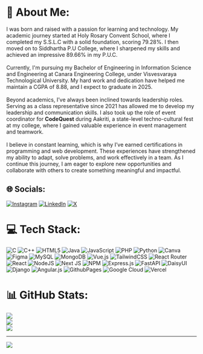 # 💫 About Me:
I was born and raised with a passion for learning and technology. My academic journey started at Holy Rosary Convent School, where I completed my S.S.L.C with a solid foundation, scoring 79.28%. I then moved on to Siddhartha P.U College, where I sharpened my skills and achieved an impressive 89.66% in my P.U.C.<br><br>Currently, I'm pursuing my Bachelor of Engineering in Information Science and Engineering at Canara Engineering College, under Visvesvaraya Technological University. My hard work and dedication have helped me maintain a CGPA of 8.88, and I expect to graduate in 2025.<br><br>Beyond academics, I’ve always been inclined towards leadership roles. Serving as a class representative since 2021 has allowed me to develop my leadership and communication skills. I also took up the role of event coordinator for **CodeQuest** during Aakriti, a state-level techno-cultural fest at my college, where I gained valuable experience in event management and teamwork.<br><br>I believe in constant learning, which is why I’ve earned certifications in programming and web development. These experiences have strengthened my ability to adapt, solve problems, and work effectively in a team. As I continue this journey, I am eager to explore new opportunities and collaborate with others to create something meaningful and impactful.


## 🌐 Socials:
[![Instagram](https://img.shields.io/badge/Instagram-%23E4405F.svg?logo=Instagram&logoColor=white)](https://instagram.com/jayesh_prabhu_) [![LinkedIn](https://img.shields.io/badge/LinkedIn-%230077B5.svg?logo=linkedin&logoColor=white)](https://www.linkedin.com/in/jayesh-prabhu-b517b3228/) [![X](https://img.shields.io/badge/X-black.svg?logo=X&logoColor=white)](https://x.com/JayeshPrabhu11) 

# 💻 Tech Stack:
![C](https://img.shields.io/badge/c-%2300599C.svg?style=for-the-badge&logo=c&logoColor=white) ![C++](https://img.shields.io/badge/c++-%2300599C.svg?style=for-the-badge&logo=c%2B%2B&logoColor=white) ![HTML5](https://img.shields.io/badge/html5-%23E34F26.svg?style=for-the-badge&logo=html5&logoColor=white) ![Java](https://img.shields.io/badge/java-%23ED8B00.svg?style=for-the-badge&logo=openjdk&logoColor=white) ![JavaScript](https://img.shields.io/badge/javascript-%23323330.svg?style=for-the-badge&logo=javascript&logoColor=%23F7DF1E) ![PHP](https://img.shields.io/badge/php-%23777BB4.svg?style=for-the-badge&logo=php&logoColor=white) ![Python](https://img.shields.io/badge/python-3670A0?style=for-the-badge&logo=python&logoColor=ffdd54) ![Canva](https://img.shields.io/badge/Canva-%2300C4CC.svg?style=for-the-badge&logo=Canva&logoColor=white) ![Figma](https://img.shields.io/badge/figma-%23F24E1E.svg?style=for-the-badge&logo=figma&logoColor=white) ![MySQL](https://img.shields.io/badge/mysql-4479A1.svg?style=for-the-badge&logo=mysql&logoColor=white) ![MongoDB](https://img.shields.io/badge/MongoDB-%234ea94b.svg?style=for-the-badge&logo=mongodb&logoColor=white) ![Vue.js](https://img.shields.io/badge/vue.js-%2335495e.svg?style=for-the-badge&logo=vuedotjs&logoColor=%234FC08D) ![TailwindCSS](https://img.shields.io/badge/tailwindcss-%2338B2AC.svg?style=for-the-badge&logo=tailwind-css&logoColor=white) ![React Router](https://img.shields.io/badge/React_Router-CA4245?style=for-the-badge&logo=react-router&logoColor=white) ![React](https://img.shields.io/badge/react-%2320232a.svg?style=for-the-badge&logo=react&logoColor=%2361DAFB) ![NodeJS](https://img.shields.io/badge/node.js-6DA55F?style=for-the-badge&logo=node.js&logoColor=white) ![Next JS](https://img.shields.io/badge/Next-black?style=for-the-badge&logo=next.js&logoColor=white) ![NPM](https://img.shields.io/badge/NPM-%23CB3837.svg?style=for-the-badge&logo=npm&logoColor=white) ![Express.js](https://img.shields.io/badge/express.js-%23404d59.svg?style=for-the-badge&logo=express&logoColor=%2361DAFB) ![FastAPI](https://img.shields.io/badge/FastAPI-005571?style=for-the-badge&logo=fastapi) ![DaisyUI](https://img.shields.io/badge/daisyui-5A0EF8?style=for-the-badge&logo=daisyui&logoColor=white) ![Django](https://img.shields.io/badge/django-%23092E20.svg?style=for-the-badge&logo=django&logoColor=white) ![Angular.js](https://img.shields.io/badge/angular.js-%23E23237.svg?style=for-the-badge&logo=angularjs&logoColor=white) ![GithubPages](https://img.shields.io/badge/github%20pages-121013?style=for-the-badge&logo=github&logoColor=white) ![Google Cloud](https://img.shields.io/badge/GoogleCloud-%234285F4.svg?style=for-the-badge&logo=google-cloud&logoColor=white) ![Vercel](https://img.shields.io/badge/vercel-%23000000.svg?style=for-the-badge&logo=vercel&logoColor=white)
# 📊 GitHub Stats:
![](https://github-readme-stats.vercel.app/api?username=JayeshPrabhu&theme=dark&hide_border=false&include_all_commits=false&count_private=false)<br/>
![](https://github-readme-streak-stats.herokuapp.com/?user=JayeshPrabhu&theme=dark&hide_border=false)<br/>
![](https://github-readme-stats.vercel.app/api/top-langs/?username=JayeshPrabhu&theme=dark&hide_border=false&include_all_commits=false&count_private=false&layout=compact)

---
[![](https://visitcount.itsvg.in/api?id=JayeshPrabhu&icon=0&color=0)](https://visitcount.itsvg.in)

<!-- Proudly created with GPRM ( https://gprm.itsvg.in ) -->
